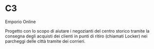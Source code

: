 # C3
Emporio Online

Progetto con lo scopo di aiutare i negozianti del centro storico tramite la consegna  degli acquisti dei clienti in punti di ritiro (chiamati Locker) nei parcheggi delle città tramite dei corrieri.
